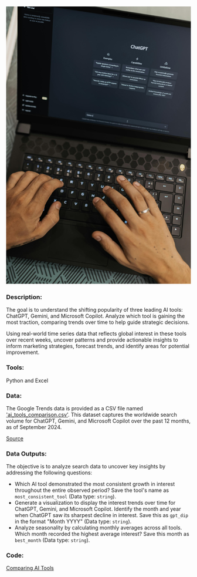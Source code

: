 ![image](https://github.com/mynameisfho/My-Data-Analyst-Portofolio/blob/main/Comparing%20AI%20Tools/ai_tools.jpg)

### Description:
The goal is to understand the shifting popularity of three leading AI tools: ChatGPT, Gemini, and Microsoft Copilot. Analyze which tool is gaining the most traction, comparing trends over time to help guide strategic decisions.

Using real-world time series data that reflects global interest in these tools over recent weeks, uncover patterns and provide actionable insights to inform marketing strategies, forecast trends, and identify areas for potential improvement.

### Tools: 
Python and Excel

### Data:
The Google Trends data is provided as a CSV file named ['ai_tools_comparison.csv'](https://github.com/mynameisfho/My-Data-Analyst-Portofolio/blob/main/Comparing%20AI%20Tools/ai_tools_comparison.csv). This dataset captures the worldwide search volume for ChatGPT, Gemini, and Microsoft Copilot over the past 12 months, as of September 2024.

[Source](https://trends.google.com/trends/explore?q=chatgpt,gemini,%2Fg%2F11tsqm45vd&hl=en-US)

### Data Outputs: 
The objective is to analyze search data to uncover key insights by addressing the following questions:
- Which AI tool demonstrated the most consistent growth in interest throughout the entire observed period? Save the tool's name as `most_consistent_tool` (Data type: `string`).
- Generate a visualization to display the interest trends over time for ChatGPT, Gemini, and Microsoft Copilot. Identify the month and year when ChatGPT saw its sharpest decline in interest. Save this as `gpt_dip` in the format "Month YYYY" (Data type: `string`).
- Analyze seasonality by calculating monthly averages across all tools. Which month recorded the highest average interest? Save this month as `best_month` (Data type: `string`).

### Code:
[Comparing AI Tools](https://github.com/mynameisfho/My-Data-Analyst-Portofolio/blob/main/Comparing%20AI%20Tools/ai_tools.ipynb)